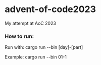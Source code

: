 # advent-of-code2023

My attempt at AoC 2023

### How to run:

Run with: cargo run --bin [day]-[part]

Example: cargo run --bin 01-1